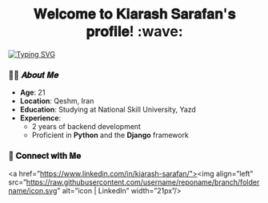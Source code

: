 <h1 align="center">
𝐖𝐞𝐥𝐜𝐨𝐦𝐞 𝐭𝐨 𝐊𝐢𝐚𝐫𝐚𝐬𝐡 𝐒𝐚𝐫𝐚𝐟𝐚𝐧'𝐬 𝐩𝐫𝐨𝐟𝐢𝐥𝐞! :wave:
</h1>

<a href="https://git.io/typing-svg"><img src="https://readme-typing-svg.demolab.com?font=Fira+Code&size=30&pause=1000&color=22F7E6&center=true&width=1200&lines=Backend+Developer!" alt="Typing SVG" /></a>

### :frowning_man: 𝑨𝒃𝒐𝒖𝒕 𝑴𝒆


- **Age**: 21  
- **Location**: Qeshm, Iran  
- **Education**: Studying at National Skill University, Yazd  
- **Experience**:  
  - 2 years of backend development  
  - Proficient in **Python** and the **Django** framework  


### :email:	𝐂𝐨𝐧𝐧𝐞𝐜𝐭 𝐰𝐢𝐭𝐡 𝐌𝐞
<a href=”https://www.linkedin.com/in/kiarash-sarafan/"><img align=”left” src=”https://raw.githubusercontent.com/username/reponame/branch/foldername/icon.svg" alt=”icon | LinkedIn” width=”21px”/></a>

